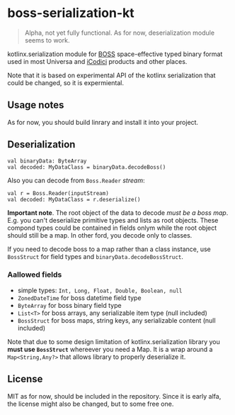 # boss-serialization-kt

> Alpha, not yet fully functional. As for now, deserialization module seems to work.

kotlinx.serialization module for [BOSS](https://kb.universablockchain.com/boss_serialization_protocol/307) space-effective typed binary format used in most Universa and [iCodici](https://icodici.com) products and other places. 

Note that it is based on experimental API of the kotlinx serialization that could be changed, so it is expermiental.

## Usage notes

As for now, you should build linrary and install it into your project.

## Deserialization

~~~
val binaryData: ByteArray
val decoded: MyDataClass = binaryData.decodeBoss()
~~~

Also you can decode from `Boss.Reader` _stream_:

~~~
val r = Boss.Reader(inputStream)
val decoded: MyDataClass = r.deserialize()
~~~

__Important note__. The root object of the data to decode _must be a boss map_. E.g. you can't deserialize primitive types and lists as root objects. These compond types could be contained in fields onlym while the root object should still be a map. In other ford, you decode only to classes.

If you need to decode boss to a map rather than a class instance, use `BossStruct` for field types and `binaryData.decodeBossStruct`.

### Aallowed fields

- simple types: `Int, Long, Float, Double, Boolean, null`
- `ZonedDateTime` for boss datetime field type
- `ByteArray` for boss binary field type
- `List<T>` for boss arrays, any serializable item type (null included)
- `BossStruct` for boss maps, string keys, any serializable content (null included)

Note that due to some design limitation of kotlinx.serialization library you __must use `BossStruct`__ whereever you need a Map. It is a wrap around a `Map<String,Any?>` that allows library to properly deserialize it.

## License

MIT as for now, should be included in the repository. Since it is early alfa, the license might also be changed, but to some free one.
